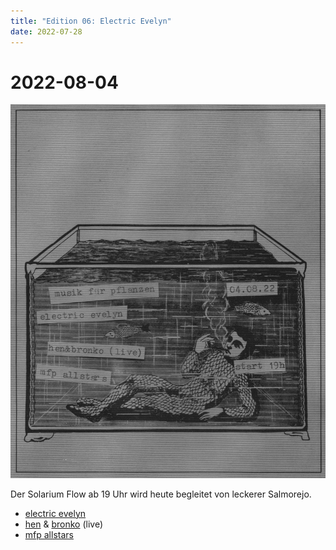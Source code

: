 ```yaml
---
title: "Edition 06: Electric Evelyn"
date: 2022-07-28
---
```


# 2022-08-04

![](/220804.jpg)

Der Solarium Flow ab 19 Uhr wird heute begleitet von leckerer Salmorejo.

- [electric evelyn](https://soundcloud.com/electricevelyn)
- [hen](https://soundcloud.com/heninspace) & [bronko](https://soundcloud.com/bronko-t) (live)
- [mfp allstars](about)
